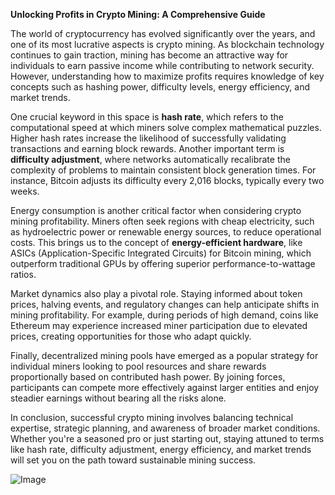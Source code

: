 **Unlocking Profits in Crypto Mining: A Comprehensive Guide**

The world of cryptocurrency has evolved significantly over the years, and one of its most lucrative aspects is crypto mining. As blockchain technology continues to gain traction, mining has become an attractive way for individuals to earn passive income while contributing to network security. However, understanding how to maximize profits requires knowledge of key concepts such as hashing power, difficulty levels, energy efficiency, and market trends.

One crucial keyword in this space is **hash rate**, which refers to the computational speed at which miners solve complex mathematical puzzles. Higher hash rates increase the likelihood of successfully validating transactions and earning block rewards. Another important term is **difficulty adjustment**, where networks automatically recalibrate the complexity of problems to maintain consistent block generation times. For instance, Bitcoin adjusts its difficulty every 2,016 blocks, typically every two weeks.

Energy consumption is another critical factor when considering crypto mining profitability. Miners often seek regions with cheap electricity, such as hydroelectric power or renewable energy sources, to reduce operational costs. This brings us to the concept of **energy-efficient hardware**, like ASICs (Application-Specific Integrated Circuits) for Bitcoin mining, which outperform traditional GPUs by offering superior performance-to-wattage ratios.

Market dynamics also play a pivotal role. Staying informed about token prices, halving events, and regulatory changes can help anticipate shifts in mining profitability. For example, during periods of high demand, coins like Ethereum may experience increased miner participation due to elevated prices, creating opportunities for those who adapt quickly.

Finally, decentralized mining pools have emerged as a popular strategy for individual miners looking to pool resources and share rewards proportionally based on contributed hash power. By joining forces, participants can compete more effectively against larger entities and enjoy steadier earnings without bearing all the risks alone.

In conclusion, successful crypto mining involves balancing technical expertise, strategic planning, and awareness of broader market conditions. Whether you're a seasoned pro or just starting out, staying attuned to terms like hash rate, difficulty adjustment, energy efficiency, and market trends will set you on the path toward sustainable mining success.

![Image](https://github.com/user-attachments/assets/31692037-0104-4703-abd1-696b6a7dd41b)